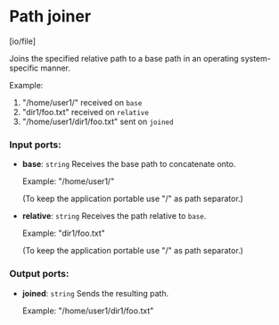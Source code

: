 # Path joiner

[io/file]

Joins the specified relative path to a base path in an operating system-specific manner.

Example:
1. "/home/user1/" received on `base`
2. "dir1/foo.txt" received on `relative`
3. "/home/user1/dir1/foo.txt" sent on `joined`

### Input ports:

* __base__: `string`
    Receives the base path to concatenate onto.
    
    Example:
    "/home/user1/"
    
    (To keep the application portable use "/" as path separator.)



* __relative__: `string`
    Receives the path relative to `base`.
    
    Example:
    "dir1/foo.txt"
    
    (To keep the application portable use "/" as path separator.)



### Output ports:

* __joined__: `string`
    Sends the resulting path.
    
    Example:
    "/home/user1/dir1/foo.txt"




